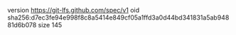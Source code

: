 version https://git-lfs.github.com/spec/v1
oid sha256:d7ec3fe94e998f8c8a5414e849cf05a1ffd3a0d44bd341831a5ab94881d6b078
size 145
